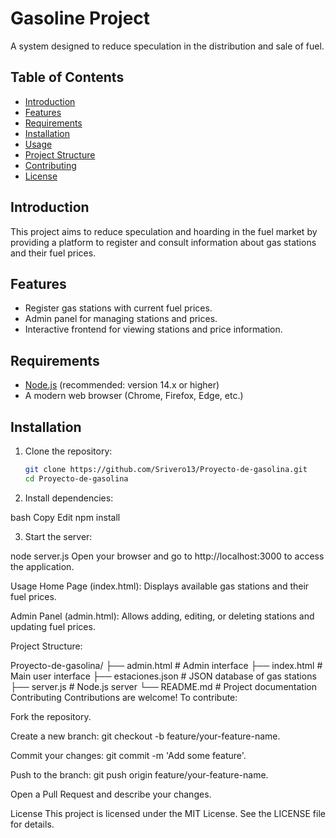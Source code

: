 # Gasoline Project

A system designed to reduce speculation in the distribution and sale of fuel.

## Table of Contents

- [Introduction](#introduction)
- [Features](#features)
- [Requirements](#requirements)
- [Installation](#installation)
- [Usage](#usage)
- [Project Structure](#project-structure)
- [Contributing](#contributing)
- [License](#license)

## Introduction

This project aims to reduce speculation and hoarding in the fuel market by providing a platform to register and consult information about gas stations and their fuel prices.

## Features

- Register gas stations with current fuel prices.
- Admin panel for managing stations and prices.
- Interactive frontend for viewing stations and price information.

## Requirements

- [Node.js](https://nodejs.org/) (recommended: version 14.x or higher)
- A modern web browser (Chrome, Firefox, Edge, etc.)

## Installation

1. Clone the repository:

   ```bash
   git clone https://github.com/Srivero13/Proyecto-de-gasolina.git
   cd Proyecto-de-gasolina
2. Install dependencies:

bash
Copy
Edit
npm install

3. Start the server:

node server.js
Open your browser and go to http://localhost:3000 to access the application.

Usage
Home Page (index.html): Displays available gas stations and their fuel prices.

Admin Panel (admin.html): Allows adding, editing, or deleting stations and updating fuel prices.

Project Structure:

Proyecto-de-gasolina/
├── admin.html          # Admin interface
├── index.html          # Main user interface
├── estaciones.json     # JSON database of gas stations
├── server.js           # Node.js server
└── README.md           # Project documentation
Contributing
Contributions are welcome! To contribute:

Fork the repository.

Create a new branch: git checkout -b feature/your-feature-name.

Commit your changes: git commit -m 'Add some feature'.

Push to the branch: git push origin feature/your-feature-name.

Open a Pull Request and describe your changes.

License
This project is licensed under the MIT License. See the LICENSE file for details.
